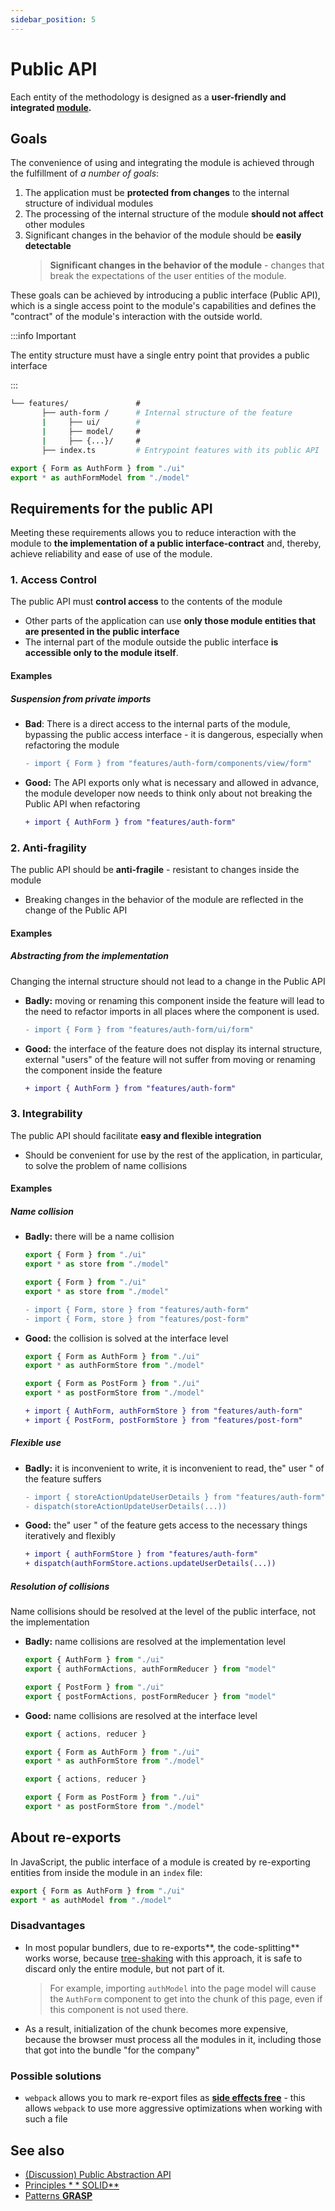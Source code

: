 ```yaml
---
sidebar_position: 5
---
```


# Public API

Each entity of the methodology is designed as a **user-friendly and integrated [module][refs-glossary].**

## Goals

The convenience of using and integrating the module is achieved through the fulfillment of *a number of goals*:

1. The application must be **protected from changes** to the internal structure of individual modules
1. The processing of the internal structure of the module **should not affect** other modules
1. Significant changes in the behavior of the module should be **easily detectable**
    > **Significant changes in the behavior of the module** - changes that break the expectations of the user entities of the module.

These goals can be achieved by introducing a public interface (Public API), which is a single access point to the module's capabilities and defines the "contract" of the module's interaction with the outside world.

:::info Important

The entity structure must have a single entry point that provides a public interface

:::

```sh
└── features/               # 
       ├── auth-form /      # Internal structure of the feature
       |     ├── ui/        #
       |     ├── model/     #
       |     ├── {...}/     #
       ├── index.ts         # Entrypoint features with its public API
```

```ts title=**/**/index.ts
export { Form as AuthForm } from "./ui"
export * as authFormModel from "./model"
```

## Requirements for the public API

Meeting these requirements allows you to reduce interaction with the module to **the implementation of a public interface-contract** and, thereby, achieve reliability and ease of use of the module.

### 1. Access Control

The public API must **control access** to the contents of the module

- Other parts of the application can use **only those module entities that are presented in the public interface**
- The internal part of the module outside the public interface **is accessible only to the module itself**.

#### Examples

##### Suspension from private imports

- **Bad**: There is a direct access to the internal parts of the module, bypassing the public access interface - it is dangerous, especially when refactoring the module

    ```diff
    - import { Form } from "features/auth-form/components/view/form"
    ```

- **Good:** The API exports only what is necessary and allowed in advance, the module developer now needs to think only about not breaking the Public API when refactoring

    ```diff
    + import { AuthForm } from "features/auth-form"
    ```

### 2. Anti-fragility

The public API should be **anti-fragile** - resistant to changes inside the module

- Breaking changes in the behavior of the module are reflected in the change of the Public API

#### Examples

##### Abstracting from the implementation

Changing the internal structure should not lead to a change in the Public API

- **Badly:** moving or renaming this component inside the feature will lead to the need to refactor imports in all places where the component is used.

    ```diff
    - import { Form } from "features/auth-form/ui/form"
    ```

- **Good:** the interface of the feature does not display its internal structure, external "users" of the feature will not suffer from moving or renaming the component inside the feature

    ```diff
    + import { AuthForm } from "features/auth-form"
    ```

### 3. Integrability

The public API should facilitate **easy and flexible integration**

- Should be convenient for use by the rest of the application, in particular, to solve the problem of name collisions

#### Examples

##### Name collision

- **Badly:** there will be a name collision

    ```ts title=features/auth-form/index.ts
    export { Form } from "./ui"
    export * as store from "./model"
    ```

    ```ts title=features/post-form/index.ts
    export { Form } from "./ui"
    export * as store from "./model"
    ```

    ```diff
    - import { Form, store } from "features/auth-form"
    - import { Form, store } from "features/post-form"
    ```

- **Good:** the collision is solved at the interface level

    ```ts title=features/auth-form/index.ts
    export { Form as AuthForm } from "./ui"
    export * as authFormStore from "./model"
    ```

    ```ts title=features/post-form/index.ts
    export { Form as PostForm } from "./ui"
    export * as postFormStore from "./model"
    ```

    ```diff
    + import { AuthForm, authFormStore } from "features/auth-form"
    + import { PostForm, postFormStore } from "features/post-form"
    ```

##### Flexible use

- **Badly:** it is inconvenient to write, it is inconvenient to read, the" user " of the feature suffers

    ```diff
    - import { storeActionUpdateUserDetails } from "features/auth-form"
    - dispatch(storeActionUpdateUserDetails(...))
    ```

- **Good:** the" user " of the feature gets access to the necessary things iteratively and flexibly

    ```diff
    + import { authFormStore } from "features/auth-form"
    + dispatch(authFormStore.actions.updateUserDetails(...))
    ```

##### Resolution of collisions

Name collisions should be resolved at the level of the public interface, not the implementation

- **Badly:** name collisions are resolved at the implementation level

    ```ts title=features/auth-form/index.ts
    export { AuthForm } from "./ui"
    export { authFormActions, authFormReducer } from "model"
    ```

    ```ts title=features/post-form/index.ts
    export { PostForm } from "./ui"
    export { postFormActions, postFormReducer } from "model"
    ```

- **Good:** name collisions are resolved at the interface level

    ```ts title=features/auth-form/model.ts
    export { actions, reducer }
    ```

    ```ts title=features/auth-form/index.ts
    export { Form as AuthForm } from "./ui"
    export * as authFormStore from "./model"
    ```

     ```ts title=features/post-form/model.ts
    export { actions, reducer }
    ```

    ```ts title=features/post-form/index.ts
    export { Form as PostForm } from "./ui"
    export * as postFormStore from "./model"
    ```

## About re-exports

In JavaScript, the public interface of a module is created by re-exporting entities from inside the module in an `index` file:

```ts title=**/**/index.ts
export { Form as AuthForm } from "./ui"
export * as authModel from "./model"
```

### Disadvantages

- In most popular bundlers, due to re-exports**, the code-splitting** works worse, because [tree-shaking](https://webpack.js.org/guides/tree-shaking/) with this approach, it is safe to discard only the entire module, but not part of it.
   > For example, importing `authModel` into the page model will cause the `AuthForm` component to get into the chunk of this page, even if this component is not used there.

- As a result, initialization of the chunk becomes more expensive, because the browser must process all the modules in it, including those that got into the bundle "for the company"

### Possible solutions

- `webpack` allows you to mark re-export files as [**side effects free**](https://webpack.js.org/guides/tree-shaking/#mark-the-file-as-side-effect-free) - this allows `webpack` to use more aggressive optimizations when working with such a file

## See also

- [(Discussion) Public Abstraction API][disc-src]
- [Principles * * SOLID**][ext-solid]
- [Patterns **GRASP**][ext-grasp]

[refs-glossary]: /docs/reference/glossary

[disc-src]: https://github.com/feature-sliced/documentation/discussions/41
[ext-solid]: https://ru.wikipedia.org/wiki/SOLID
[ext-grasp]: https://ru.wikipedia.org/wiki/GRASP
